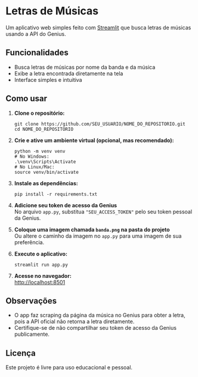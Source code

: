 # Letras de Músicas

Um aplicativo web simples feito com [Streamlit](https://streamlit.io/) que busca letras de músicas usando a API do Genius.

## Funcionalidades

- Busca letras de músicas por nome da banda e da música
- Exibe a letra encontrada diretamente na tela
- Interface simples e intuitiva

## Como usar

1. **Clone o repositório:**
   ```
   git clone https://github.com/SEU_USUARIO/NOME_DO_REPOSITORIO.git
   cd NOME_DO_REPOSITORIO
   ```

2. **Crie e ative um ambiente virtual (opcional, mas recomendado):**
   ```
   python -m venv venv
   # No Windows:
   .\venv\Scripts\Activate
   # No Linux/Mac:
   source venv/bin/activate
   ```

3. **Instale as dependências:**
   ```
   pip install -r requirements.txt
   ```

4. **Adicione seu token de acesso da Genius**  
   No arquivo `app.py`, substitua `"SEU_ACCESS_TOKEN"` pelo seu token pessoal da Genius.

5. **Coloque uma imagem chamada `banda.png` na pasta do projeto**  
   Ou altere o caminho da imagem no `app.py` para uma imagem de sua preferência.

6. **Execute o aplicativo:**
   ```
   streamlit run app.py
   ```

7. **Acesse no navegador:**  
   [http://localhost:8501](http://localhost:8501)

## Observações

- O app faz scraping da página da música no Genius para obter a letra, pois a API oficial não retorna a letra diretamente.
- Certifique-se de não compartilhar seu token de acesso da Genius publicamente.

## Licença

Este projeto é livre para uso educacional e pessoal.
